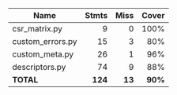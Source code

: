 | Name              |    Stmts |     Miss |   Cover |
|------------------ | -------: | -------: | ------: |
| csr\_matrix.py    |        9 |        0 |    100% |
| custom\_errors.py |       15 |        3 |     80% |
| custom\_meta.py   |       26 |        1 |     96% |
| descriptors.py    |       74 |        9 |     88% |
|         **TOTAL** |  **124** |   **13** | **90%** |
